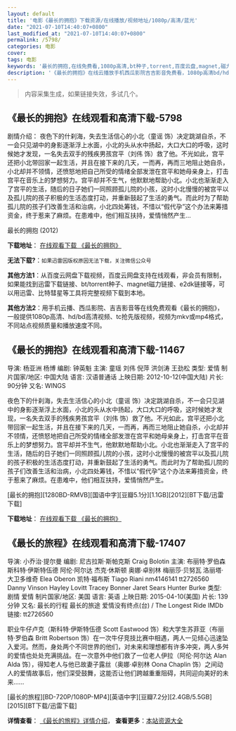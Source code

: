 ```yaml
---
layout: default
title: '电影《最长的拥抱》下载资源/在线播放/视频地址/1080p/高清/蓝光'
date: "2021-07-10T14:40:07+0800"
last_modified_at: "2021-07-10T14:40:07+0800"
permalink: /5798/
categories: 电影
cover:
tags: 电影
keywords: '最长的拥抱,在线免费看,1080p高清,bt种子,torrent,百度云盘,magnet,磁力链,迅雷下载资源'
description: '《最长的拥抱》在线云播放手机西瓜影院吉吉影音免费看，1080p高清bd/hd未删减完整版和tc抢先枪版，mkv/mp4格式，附带bt/torrent种子、magnet/磁力链、百度云盘、网盘资源迅雷下载链接'
---
```


>内容采集生成，如果链接失效，多试几个。


## 《最长的拥抱》在线观看和高清下载-5798

剧情介绍： 夜色下的什刹海，失去生活信心的小北（童谣 饰）决定跳湖自杀，不一会只见湖中的身影逐渐浮上水面，小北的头从水中扬起，大口大口的呼吸，这时候她才发现，一名失去双手的残疾男孩宫平（刘伟 饰）救了他。不光如此，宫平还把小北带回家一起生活，并且在接下来的几天，一而再，再而三地阻止她自杀，小北却并不领情，还愤怒地把自己所受的情绪全部发泄在宫平和她母亲身上，打击宫平在音乐上的梦想努力。宫平却并不生气，他默默地帮助小北。小北也渐渐走入了宫平的生活，随后的日子她们一同照顾孤儿院的小孩，这时小北慢慢的被宫平以及孤儿院的孩子积极的生活态度打动，并重新鼓起了生活的勇气。而此时为了帮助孤儿院的孩子们改善生活和治病，小北四处筹钱，不惜以“假代孕”这个办法来筹措资金，终于惹来了麻烦。在患难中，他们相互扶持，爱情悄然产生...


最长的拥抱 (2012)

**下载地址**： [在线观看下载 《最长的拥抱》](https://www.btbtdy.me/btdy/dy15777.html) 


**无法下载?**：`如果迅雷因版权原因无法下载，关注微信公众号 `

**其他方法1**：从百度云网盘下载视频，百度云网盘支持在线观看，非会员有限制，如果能找到迅雷下载链接、bt/torrent种子、magnet磁力链接、e2dk链接等，可以用迅雷、比特彗星等工具将完整视频下载到本地。

**其他方法2**：用手机云播、西瓜影院、吉吉影音等在线免费观看《最长的拥抱》，一般提供1080p高清、hd/bd高清视频、tc抢先版视频，视频为mkv或mp4格式，不同站点视频质量和播放速度不同。


## 《最长的拥抱》在线观看和高清下载-11467

导演: 杨亚洲 杨博 编剧: 钟英魁 主演: 童瑶 刘伟 倪萍 洪剑涛 王劲松 类型: 爱情 制片国家/地区: 中国大陆 语言: 汉语普通话 上映日期: 2012-10-12(中国大陆) 片长: 90分钟 又名: WINGS

夜色下的什刹海，失去生活信心的小北（童谣 饰）决定跳湖自杀，不一会只见湖中的身影逐渐浮上水面，小北的头从水中扬起，大口大口的呼吸，这时候她才发现，一名失去双手的残疾男孩宫平（刘伟 饰）救了他。不光如此，宫平还把小北带回家一起生活，并且在接下来的几天，一而再，再而三地阻止她自杀，小北却并不领情，还愤怒地把自己所受的情绪全部发泄在宫平和她母亲身上，打击宫平在音乐上的梦想努力。宫平却并不生气，他默默地帮助小北。小北也渐渐走入了宫平的生活，随后的日子她们一同照顾孤儿院的小孩，这时小北慢慢的被宫平以及孤儿院的孩子积极的生活态度打动，并重新鼓起了生活的勇气。而此时为了帮助孤儿院的孩子们改善生活和治病，小北四处筹钱，不惜以“假代孕”这个办法来筹措资金，终于惹来了麻烦。在患难中，他们相互扶持，爱情悄然产生。


[最长的拥抱][1280BD-RMVB][国语中字][豆瓣5.1分][1.1GB][2012][BT下载/迅雷下载]

**下载地址**： [在线观看下载 《最长的拥抱》](https://www.btdx8.com/torrent/wings_2011.html) 


## 《最长的旅程》在线观看和高清下载-17407

导演: 小乔治·提尔曼 编剧: 尼古拉斯·斯帕克斯 Craig Bolotin 主演: 布丽特·罗伯森 斯科特·伊斯特伍德 阿伦·阿尔达 杰克·休斯顿 奥娜·卓别林 梅丽莎·贝努瓦 洛丽塔·大卫多维奇 Elea Oberon 凯特·福布斯 Tiago Riani nm4146141 tt2726560 Danny Vinson Hayley Lovitt Tracey Bonner Jaret Sears Hunter Burke 类型: 剧情 爱情 制片国家/地区: 美国 语言: 英语 上映日期: 2015-04-10(美国) 片长: 139分钟 又名: 最长的行程 最长的旅途 爱情没有终点(台) / The Longest Ride IMDb链接: tt2726560

职业牛仔卢克（斯科特·伊斯特伍德 Scott Eastwood 饰）和大学生苏菲亚（布丽特·罗伯森 Britt Robertson 饰）在一次牛仔竞技比赛中相遇，两人一见倾心迅速坠入爱河。然而，身处两个不同世界的他们，对未来和理想都有许多冲突，两人多舛的爱情也处处充满挑战。在一次意外中他们救了一位老人伊拉（阿伦·阿尔达 Alan Alda 饰），得知老人与他已故妻子露丝（奥娜·卓别林 Oona Chaplin 饰）之间动人的爱情故事后，他们深受鼓舞，这能否让他们跨越重重阻碍，共同迎向美好的未来……


[最长的旅程][BD-720P/1080P-MP4][英语中字][豆瓣7.2分][2.4GB/5.5GB][2015][BT下载/迅雷下载]

**详情查看**： [《最长的旅程》详情介绍](/movie/17407/)， **查看更多**：[本站资源大全](/movie/t/all/)


